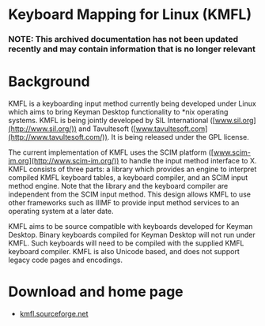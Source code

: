 # Keyboard Mapping for Linux (KMFL)

### **NOTE**: This archived documentation has not been updated recently and may contain information that is no longer relevant

# Background

KMFL is a keyboarding input method currently being developed under Linux which aims to bring Keyman Desktop functionality to *nix operating systems. KMFL is being jointly developed by SIL International ([www.sil.org](http://www.sil.org/)) and Tavultesoft ([www.tavultesoft.com](http://www.tavultesoft.com/)). It is being released under the GPL license.

The current implementation of KMFL uses the SCIM platform ([www.scim-im.org](http://www.scim-im.org/)) to handle the input method interface to X. KMFL consists of three parts: a library which provides an engine to interpret compiled KMFL keyboard tables, a keyboard compiler, and an SCIM input method engine. Note that the library and the keyboard compiler are independent from the SCIM input method. This design allows KMFL to use other frameworks such as IIIMF to provide input method services to an operating system at a later date.

KMFL aims to be source compatible with keyboards developed for Keyman Desktop. Binary keyboards compiled for Keyman Desktop will not run under KMFL. Such keyboards will need to be compiled with the supplied KMFL keyboard compiler. KMFL is also Unicode based, and does not support legacy code pages and encodings.

# Download and home page
* [kmfl.sourceforge.net](http://kmfl.sourceforge.net/)